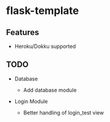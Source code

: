 
# flask-template

## Features

- Heroku/Dokku supported

## TODO
    
- Database

    - Add database module
    
- Login Module

    - Better handling of login_test view
 